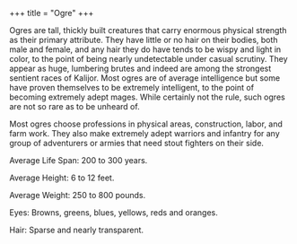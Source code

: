 +++
title = "Ogre"
+++

Ogres are tall, thickly built creatures that carry enormous physical strength as their primary attribute. They have little or no hair on their bodies, both male and female, and any hair they do have tends to be wispy and light in color, to the point of being nearly undetectable under casual scrutiny. They appear as huge, lumbering brutes and indeed are among the strongest sentient races of Kalijor. Most ogres are of average intelligence but some have proven themselves to be extremely intelligent, to the point of becoming extremely adept mages. While certainly not the rule, such ogres are not so rare as to be unheard of.

Most ogres choose professions in physical areas, construction, labor, and farm work. They also make extremely adept warriors and infantry for any group of adventurers or armies that need stout fighters on their side.

Average Life Span: 200 to 300 years.

Average Height: 6 to 12 feet.

Average Weight: 250 to 800 pounds.

Eyes: Browns, greens, blues, yellows, reds and oranges.

Hair: Sparse and nearly transparent.
